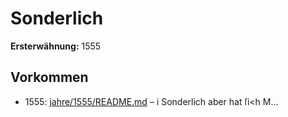 # Sonderlich

**Ersterwähnung:** 1555

## Vorkommen
- 1555: [jahre/1555/README.md](../jahre/1555/README.md) – i
Sonderlich aber hat ſi<h M...

